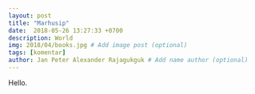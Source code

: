 ```yaml
---
layout: post
title: "Marhusip"
date:  2018-05-26 13:27:33 +0700
description: World
img: 2018/04/books.jpg # Add image post (optional)
tags: [komentar]
author: Jan Peter Alexander Rajagukguk # Add name author (optional)
---
```


Hello.

